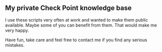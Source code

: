 ## My private Check Point knowledge base ##
I use these scripts very often at work and wanted to make them public available. Maybe some of you can benefit from them. That would make me very happy. 

Have fun, take care and feel free to contact me if you find any serious mistakes.

